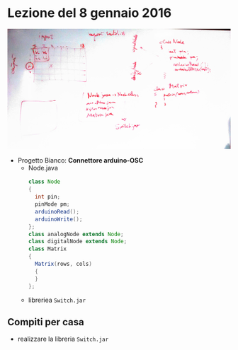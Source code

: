 # Lezione del 8 gennaio 2016

![lavagna](./II_BN_20160108.jpg)

* Progetto Bianco: **Connettore arduino-OSC**
  * Node.java
    ```java
    class Node
    {
      int pin;
      pinMode pm;
      arduinoRead();
      arduinoWrite();
    };
    class analogNode extends Node;
    class digitalNode extends Node;
    class Matrix
    {
      Matrix(rows, cols)
      {
      }
    };
    ```
  * libreriea `Switch.jar`

## Compiti per casa

* realizzare la libreria `Switch.jar` 
